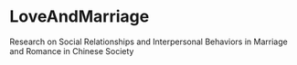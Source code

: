 # LoveAndMarriage
Research on Social Relationships and Interpersonal Behaviors in Marriage and Romance in Chinese Society
